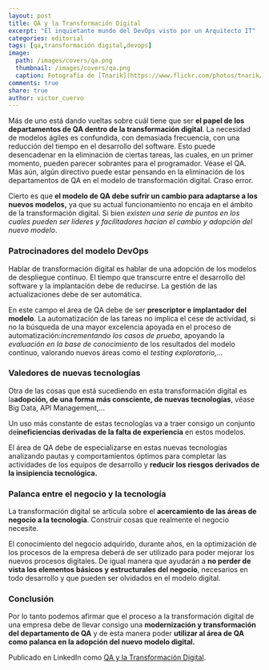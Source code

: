 ```yaml
---
layout: post
title: QA y la Transformación Digital
excerpt: "El inquietante mundo del DevOps visto por un Arquitecto IT"
categories: editorial
tags: [qa,transformación digital,devops]
image:
  path: /images/covers/qa.png
  thumbnail: /images/covers/qa.png
  caption: Fotografía de [Tnarik](https://www.flickr.com/photos/tnarik/)
comments: true
share: true
author: victor_cuervo
---
```


Más de uno está dando vueltas sobre cuál tiene que ser <strong>el papel de los departamentos de QA dentro de la transformación digital</strong>. La necesidad de modelos ágiles es confundida, con demasiada frecuencia, con una reducción del tiempo en el desarrollo del software. Esto puede desencadenar en la eliminación de ciertas tareas, las cuales, en un primer momento, pueden parecer sobrantes para el programador. Véase el QA. Más aún, algún directivo puede estar pensando en la eliminación de los departamentos de QA en el modelo de transformación digital. Craso error.

Cierto es que <strong>el modelo de QA debe sufrir un cambio para adaptarse a los nuevos modelos,</strong> ya que su actual funcionamiento no encaja en el ámbito de la transformación digital. Si bien <em>existen una serie de puntos en los cuales pueden ser líderes y facilitadores hacían el cambio y adopción del nuevo modelo</em>.
<h3><strong>Patrocinadores del modelo DevOps</strong></h3>
Hablar de transformación digital es hablar de una adopción de los modelos de despliegue continuo. El tiempo que transcurre entre el desarrollo del software y la implantación debe de reducirse. La gestión de las actualizaciones debe de ser automática.

En este campo el área de QA debe de ser <strong>prescriptor e implantador del modelo</strong>. La automatización de las tareas no implica el cese de actividad, si no la búsqueda de una mayor excelencia apoyada en el proceso de automatización:<em>incrementando los casos de prueba</em>, apoyando la <em>evaluación en la base de conocimiento</em> de los resultados del modelo continuo, valorando nuevos áreas como el <em>testing exploratorio</em>,...
<h3><strong>Valedores de nuevas tecnologías</strong></h3>
Otra de las cosas que está sucediendo en esta transformación digital es la<strong>adopción, de una forma más consciente, de nuevas tecnologías</strong>, véase Big Data, API Management,...

Un uso más constante de estas tecnologías va a traer consigo un conjunto de<strong>ineficiencias derivadas de la falta de experiencia</strong> en estos modelos.

El área de QA debe de especializarse en estas nuevas tecnologías analizando pautas y comportamientos óptimos para completar las actividades de los equipos de desarrollo y <strong>reducir los riesgos derivados de la insipiencia tecnológica.</strong>
<h3><strong>Palanca entre el negocio y la tecnología</strong></h3>
La transformación digital se articula sobre el <strong>acercamiento de las áreas de negocio a la tecnología</strong>. Construir cosas que realmente el negocio necesite.

El conocimiento del negocio adquirido, durante años, en la optimización de los procesos de la empresa deberá de ser utilizado para poder mejorar los nuevos procesos digitales. De igual manera que ayudarán a <strong>no perder de vista los elementos básicos y estructurales del negocio</strong>, necesarios en todo desarrollo y que pueden ser olvidados en el modelo digital.
<h3><strong>Conclusión</strong></h3>
Por lo tanto podemos afirmar que el proceso a la transformación digital de una empresa debe de llevar consigo una <strong>modernización y transformación del departamento de QA</strong> y de esta manera poder <strong>utilizar al área de QA como palanca en la adopción del nuevo modelo digital.</strong>

Publicado en LinkedIn como <a href="https://www.linkedin.com/pulse/qa-y-la-transformaci%C3%B3n-digital-victor-cuervo">QA y la Transformación Digital</a>.
